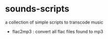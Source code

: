 sounds-scripts
==============

a collection of simple scripts to transcode music

- flac2mp3 : convert all flac files found to mp3